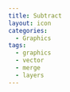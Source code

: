 ```yaml
---
title: Subtract
layout: icon
categories:
  - Graphics
tags:
  - graphics
  - vector
  - merge
  - layers
---
```

